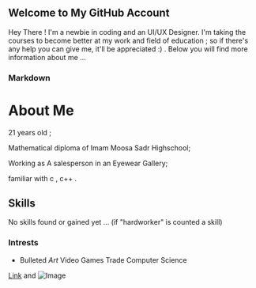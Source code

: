 ## Welcome to My GitHub Account
Hey There ! I'm a newbie in coding and an UI/UX Designer. I'm taking the courses to become better at my work and field of education ; so if there's any help you can give me, it'll be appreciated :) .
Below you will find more information about me ...
### Markdown

# About Me
21 years old ;

Mathematical diploma of Imam Moosa Sadr Highschool;

Working as A salesperson in an Eyewear Gallery;

familiar with c , c++ .

## Skills

No skills found or gained yet ... (if "hardworker" is counted a skill)

### **Intrests**
- Bulleted
_Art_
Video Games
Trade
Computer Science

[Link](url) and ![Image](https://www.google.com/search?q=profile+picture&tbm=isch&source=iu&ictx=1&fir=c4DKZX1IkCpVhM%252Cb5C9ViMmmhpq-M%252C_&vet=1&usg=AI4_-kRiQajPZ0ikwWaCOOYwoUns_YehZg&sa=X&ved=2ahUKEwiy4aLHh6bsAhXfCmMBHS6QDhYQ9QF6BAgREFw&biw=1366&bih=667#imgrc=c4DKZX1IkCpVhM)
